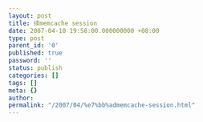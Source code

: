 ```yaml
---
layout: post
title: 续memcache session
date: 2007-04-10 19:58:00.000000000 +08:00
type: post
parent_id: '0'
published: true
password: ''
status: publish
categories: []
tags: []
meta: {}
author: 
permalink: "/2007/04/%e7%bb%admemcache-session.html"
---
```

